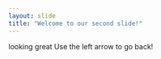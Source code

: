 ```yaml
---
layout: slide
title: "Welcome to our second slide!"
---
```

looking great
Use the left arrow to go back!

